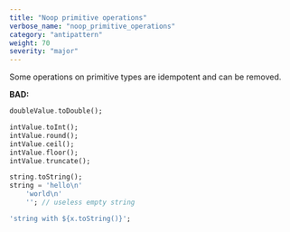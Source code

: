 ```yaml
---
title: "Noop primitive operations"
verbose_name: "noop_primitive_operations"
category: "antipattern"
weight: 70
severity: "major"
---
```

Some operations on primitive types are idempotent and can be removed.

**BAD:**

```dart
doubleValue.toDouble();

intValue.toInt();
intValue.round();
intValue.ceil();
intValue.floor();
intValue.truncate();

string.toString();
string = 'hello\n'
    'world\n'
    ''; // useless empty string

'string with ${x.toString()}';
```

